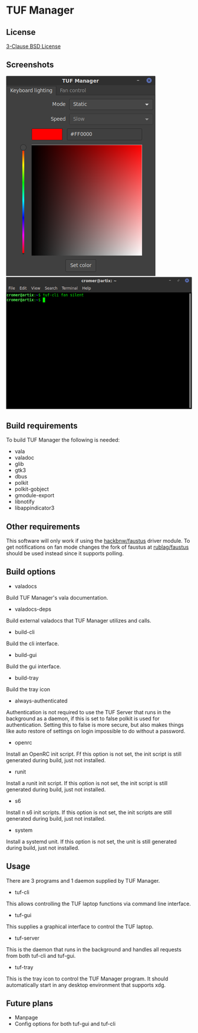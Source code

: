 # TUF Manager

## License

[3-Clause BSD License](LICENSE)

## Screenshots

<img src="screenshot/tuf-gui.png" />

<img src="screenshot/tuf-cli.png" />

## Build requirements

To build TUF Manager the following is needed:

- vala
- valadoc
- glib
- gtk3
- dbus
- polkit
- polkit-gobject
- gmodule-export
- libnotify
- libappindicator3

## Other requirements

This software will only work if using the [hackbnw/faustus](https://github.com/hackbnw/faustus) driver module. To get notifications on fan mode changes the fork of faustus at [rublag/faustus](https://github.com/rublag/faustus) should be used instead since it supports polling.

## Build options

- valadocs

Build TUF Manager's vala documentation.

- valadocs-deps

Build external valadocs that TUF Manager utilizes and calls.

- build-cli

Build the cli interface.

- build-gui

Build the gui interface.

- build-tray

Build the tray icon

- always-authenticated

Authentication is not required to use the TUF Server that runs in the background as a daemon, if this is set to false polkit is used for authentication. Setting this to false is more secure, but also makes things like auto restore of settings on login impossible to do without a password.

- openrc

Install an OpenRC init script. Ff this option is not set, the init script is still generated during build, just not installed.

- runit

Install a runit init script. If this option is not set, the init script is still generated during build, just not installed.

- s6

Install n s6 init scripts. If this option is not set, the init scripts are still generated during build, just not installed.

- system

Install a systemd unit. If this option is not set, the unit is still generated during build, just not installed.

## Usage

There are 3 programs and 1 daemon supplied by TUF Manager.

- tuf-cli

This allows controlling the TUF laptop functions via command line interface.

- tuf-gui

This supplies a graphical interface to control the TUF laptop.

- tuf-server

This is the daemon that runs in the background and handles all requests from both tuf-cli and tuf-gui.

- tuf-tray

This is the tray icon to control the TUF Manager program. It should automatically start in any desktop environment that supports xdg.

## Future plans

- Manpage
- Config options for both tuf-gui and tuf-cli

